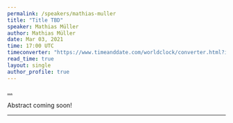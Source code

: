 ```yaml
---
permalink: /speakers/mathias-muller
title: "Title TBD"
speaker: Mathias Müller
author: Mathias Müller
date: Mar 03, 2021
time: 17:00 UTC
timeconverter: "https://www.timeanddate.com/worldclock/converter.html?iso=20210303T170000&p1=1440&p2=224&p3=179&p4=136&p5=676&p6=33&p7=152"
read_time: true
layout: single
author_profile: true
---
```


<a href="https://lolmythesis.com/" class="one-line">...</a>

Abstract coming soon!

<hr>
